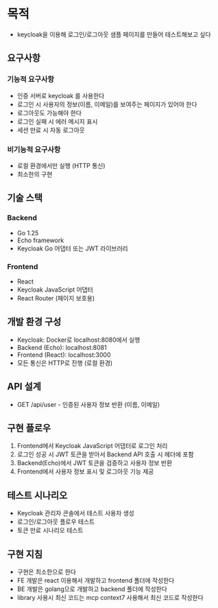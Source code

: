 # 목적

- keycloak을 이용해 로그인/로그아웃 샘플 페이지를 만들어 테스트해보고 싶다

## 요구사항

### 기능적 요구사항
- 인증 서버로 keycloak 를 사용한다
- 로그인 시 사용자의 정보(이름, 이메일)를 보여주는 페이지가 있어야 한다
- 로그아웃도 가능해야 한다
- 로그인 실패 시 에러 메시지 표시
- 세션 만료 시 자동 로그아웃

### 비기능적 요구사항
- 로컬 환경에서만 실행 (HTTP 통신)
- 최소한의 구현

## 기술 스택

### Backend
- Go 1.25
- Echo framework
- Keycloak Go 어댑터 또는 JWT 라이브러리

### Frontend
- React
- Keycloak JavaScript 어댑터
- React Router (페이지 보호용)

## 개발 환경 구성
- Keycloak: Docker로 localhost:8080에서 실행
- Backend (Echo): localhost:8081
- Frontend (React): localhost:3000
- 모든 통신은 HTTP로 진행 (로컬 환경)

## API 설계
- GET /api/user - 인증된 사용자 정보 반환 (이름, 이메일)

## 구현 플로우
1. Frontend에서 Keycloak JavaScript 어댑터로 로그인 처리
2. 로그인 성공 시 JWT 토큰을 받아서 Backend API 호출 시 헤더에 포함
3. Backend(Echo)에서 JWT 토큰을 검증하고 사용자 정보 반환
4. Frontend에서 사용자 정보 표시 및 로그아웃 기능 제공

## 테스트 시나리오
- Keycloak 관리자 콘솔에서 테스트 사용자 생성
- 로그인/로그아웃 플로우 테스트
- 토큰 만료 시나리오 테스트

## 구현 지침
- 구현은 최소한으로 한다
- FE 개발은 react 이용해서 개발하고 frontend 폴더에 작성한다
- BE 개발은 golang으로 개발하고 backend 폴더에 작성한다
- library 사용시 최신 코드는 mcp context7 사용해서 최신 코드로 작성한다